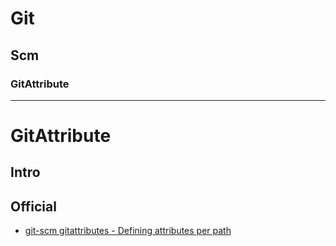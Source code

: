 # Git

## Scm

### GitAttribute

----

# GitAttribute

## Intro

## Official
- [git-scm gitattributes - Defining attributes per path](https://git-scm.com/docs/gitattributes)